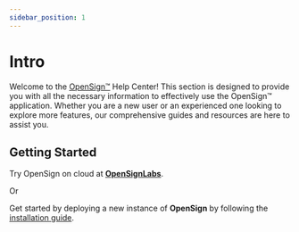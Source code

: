 ```yaml
---
sidebar_position: 1
---
```


# Intro

Welcome to the [OpenSign™](https://app.opensignlabs.com) Help Center! This section is designed to provide you with all the necessary information to effectively use the OpenSign™ application. Whether you are a new user or an experienced one looking to explore more features, our comprehensive guides and resources are here to assist you.

## Getting Started

Try OpenSign on cloud at **[OpenSignLabs](https://app.opensignlabs.com)**.

Or 

Get started by deploying a new instance of **OpenSign** by following the [installation guide](https://docs.opensignlabs.com/docs/self-host/intro).
